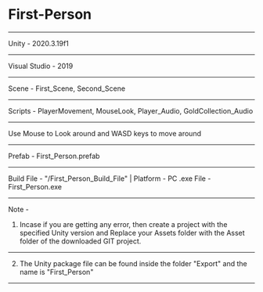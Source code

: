 # First-Person

______________________________________
Unity - 2020.3.19f1
______________________________________
Visual Studio - 2019
______________________________________
Scene - First_Scene, Second_Scene
______________________________________
Scripts - PlayerMovement, MouseLook, Player_Audio, GoldCollection_Audio
______________________________________
Use Mouse to Look around and WASD keys to move around
______________________________________
Prefab - First_Person.prefab
______________________________________
Build File - "/First_Person_Build_File"
| Platform - PC
.exe File - First_Person.exe
______________________________________


Note - 
1. Incase if you are getting any error, then create a project with the specified Unity version and Replace
your Assets folder with the Asset folder of the downloaded GIT project.
______________________________________

2. The Unity package file can be found inside the folder "Export" and the name is "First_Person"
______________________________________
